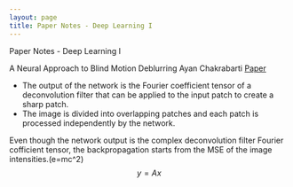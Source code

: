 ```yaml
---
layout: page
title: Paper Notes - Deep Learning I
---
```

Paper Notes - Deep Learning I

A Neural Approach to Blind Motion Deblurring
Ayan Chakrabarti
[Paper](http://arxiv.org/abs/1603.04771)

- The output of the network is the Fourier coefficient tensor of a deconvolution filter that can be applied to the input patch to create a sharp patch.
- The image is divided into overlapping patches and each patch is processed independently by the network.

Even though the network output is the complex deconvolution filter Fourier cofficient tensor, the backpropagation starts from the MSE of the image intensities.\(e=mc^2\)
$$ y = Ax$$